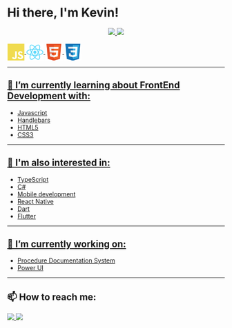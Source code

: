 <h1> Hi there, I'm Kevin! </h1>

<div align="center">
  <a href="https://github.com/alexsanderkevin">
  <img height="180em" src="https://github-readme-stats.vercel.app/api?username=alexsanderkevin&show_icons=true&theme=dracula&include_all_commits=true&count_private=true"/>
  <img height="180em" src="https://github-readme-stats.vercel.app/api/top-langs/?username=alexsanderkevin&layout=compact&langs_count=7&theme=dracula"/>
</div>
  
<div style="display: inline_block"><br>
  <img align="center" alt="Kevin-Js" height="40" width="40" src="https://raw.githubusercontent.com/devicons/devicon/master/icons/javascript/javascript-plain.svg">
  <img align="center" alt="Kevin-React" height="40" width="40" src="https://raw.githubusercontent.com/devicons/devicon/master/icons/react/react-original.svg">
  <img align="center" alt="Kevin-HTML" height="40" width="40" src="https://raw.githubusercontent.com/devicons/devicon/master/icons/html5/html5-original.svg">
  <img align="center" alt="Kevin-CSS" height="40" width="40" src="https://raw.githubusercontent.com/devicons/devicon/master/icons/css3/css3-original.svg">
  <hr>
</div>

<h2> 🌱 I’m currently learning about FrontEnd Development with: </h2>
  
  <ul>
    <li>Javascript
    <li>Handlebars
    <li>HTML5
    <li>CSS3
  </ul>
  <hr>
  
<h2> 🌱 I'm also interested in: </h2>
   <ul>
    <li>TypeScript
    <li>C#
    <li>Mobile development
    <li>React Native
    <li>Dart
    <li>Flutter
  </ul>
  <hr>
  
<h2> 🔭 I’m currently working on: </h2>
  <ul>
    <li><a href="https://github.com/AlexsanderKevin/procedure-documentation-system">Procedure Documentation System</a>
      <li><a href="https://github.com/AlexsanderKevin/Power-UI-s">Power UI</a>
  </ul>
 <hr>

<h2> 📫 How to reach me: </h2>
  <div style="display: inline_block">
    <a href="mailto:kevin13348@gmail.com">
      <img src="https://img.shields.io/badge/Gmail-D14836?style=for-the-badge&logo=gmail&logoColor=white">
    </a>
    <a href="https://www.linkedin.com/in/kevin-alexsander-1610b91ab/">
      <img src="https://img.shields.io/badge/LinkedIn-0077B5?style=for-the-badge&logo=linkedin&logoColor=white">
    </a>
  </div>

